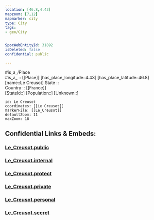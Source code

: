 ```yaml
---
location: [46.8,4.43] 
mapzoom: [7,12] 
mapmarker: city 
type: City
tags:
- geo/City


SpocWebEntityId: 31892
isDeleted: false
confidential: public

---
```

#is_a_/Place  
#is_a_ :: [[Place]] 
[has_place_longitude::4.43] 
[has_place_latitude::46.8] 
[name::Le Creusot] 
State ::  
Country :: [[France]]  
[StateId::] 
[Population::] 
[Unknown::] 


```leaflet
id: Le Creusot
coordinates: [[Le_Creusot]] 
markerFile: [[Le_Creusot]] 
defaultZoom: 11 
maxZoom: 18
```


## Confidential Links & Embeds: 

### [Le_Creusot.public](/_public/\Earth\Continent\Europe\Europe~West\France\regions~France\Bourgogne-Franche-Comté\departments~Bourgogne-Franche-Comté\Saône-et-Loire\communes~Saône-et-Loire\Autun\cities~AutunLe_Creusot.public.md) 

### [Le_Creusot.internal](/_internal/\Earth\Continent\Europe\Europe~West\France\regions~France\Bourgogne-Franche-Comté\departments~Bourgogne-Franche-Comté\Saône-et-Loire\communes~Saône-et-Loire\Autun\cities~AutunLe_Creusot.internal.md) 

### [Le_Creusot.protect](/_protect/\Earth\Continent\Europe\Europe~West\France\regions~France\Bourgogne-Franche-Comté\departments~Bourgogne-Franche-Comté\Saône-et-Loire\communes~Saône-et-Loire\Autun\cities~AutunLe_Creusot.protect.md) 

### [Le_Creusot.private](/_private/\Earth\Continent\Europe\Europe~West\France\regions~France\Bourgogne-Franche-Comté\departments~Bourgogne-Franche-Comté\Saône-et-Loire\communes~Saône-et-Loire\Autun\cities~AutunLe_Creusot.private.md) 

### [Le_Creusot.personal](/_personal/\Earth\Continent\Europe\Europe~West\France\regions~France\Bourgogne-Franche-Comté\departments~Bourgogne-Franche-Comté\Saône-et-Loire\communes~Saône-et-Loire\Autun\cities~AutunLe_Creusot.personal.md) 

### [Le_Creusot.secret](/_secret/\Earth\Continent\Europe\Europe~West\France\regions~France\Bourgogne-Franche-Comté\departments~Bourgogne-Franche-Comté\Saône-et-Loire\communes~Saône-et-Loire\Autun\cities~AutunLe_Creusot.secret.md)

